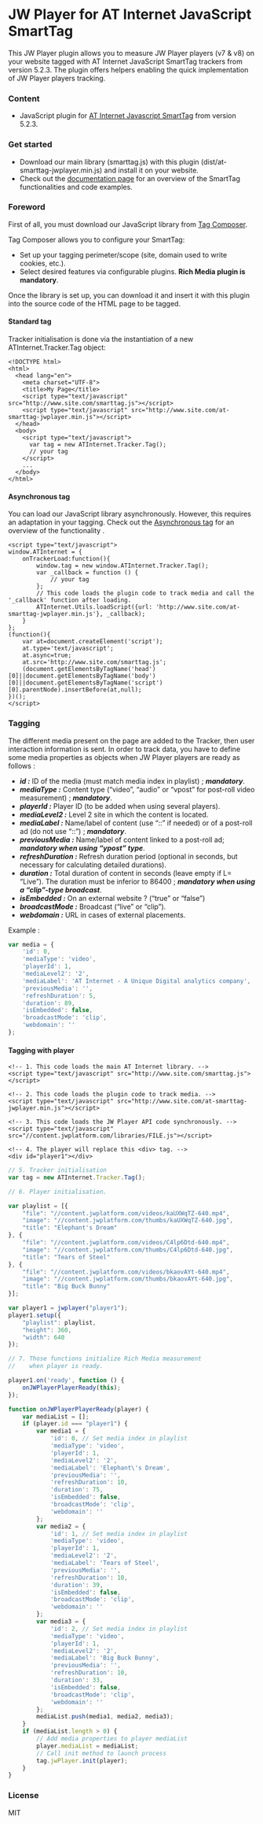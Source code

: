 # JW Player for AT Internet JavaScript SmartTag
This JW Player plugin allows you to measure JW Player players (v7 & v8) on your website tagged with AT Internet JavaScript SmartTag trackers from version 5.2.3.
The plugin offers helpers enabling the quick implementation of JW Player players tracking.

### Content
*	JavaScript plugin for [AT Internet Javascript SmartTag] from version 5.2.3.

### Get started
* Download our main library (smarttag.js) with this plugin (dist/at-smarttag-jwplayer.min.js) and install it on your website.
* Check out the [documentation page] for an overview of the SmartTag functionalities and code examples.

### Foreword
First of all, you must download our JavaScript library from [Tag Composer].

Tag Composer allows you to configure your SmartTag:

* Set up your tagging perimeter/scope (site, domain used to write cookies, etc.).
* Select desired features via configurable plugins. **Rich Media plugin is mandatory**.

Once the library is set up, you can download it and insert it with this plugin into the source code of the HTML page to be tagged.

#### Standard tag

Tracker initialisation is done via the instantiation of a new ATInternet.Tracker.Tag object:

```
<!DOCTYPE html>
<html>
  <head lang="en">
    <meta charset="UTF-8">
    <title>My Page</title>
    <script type="text/javascript" src="http://www.site.com/smarttag.js"></script>
    <script type="text/javascript" src="http://www.site.com/at-smarttag-jwplayer.min.js"></script>
  </head>
  <body>
    <script type="text/javascript">            
      var tag = new ATInternet.Tracker.Tag();
      // your tag
    </script>
    ...
  </body>
</html>
```

#### Asynchronous tag

You can load our JavaScript library asynchronously. However, this requires an adaptation in your tagging.
Check out the [Asynchronous tag] for an overview of the functionality . 

```
<script type="text/javascript">
window.ATInternet = {
    onTrackerLoad:function(){
        window.tag = new window.ATInternet.Tracker.Tag();
        var _callback = function () {
            // your tag
        };
        // This code loads the plugin code to track media and call the '_callback' function after loading.
        ATInternet.Utils.loadScript({url: 'http://www.site.com/at-smarttag-jwplayer.min.js'}, _callback);
    }
};
(function(){      
    var at=document.createElement('script');
    at.type='text/javascript';   
    at.async=true;    
    at.src='http://www.site.com/smarttag.js';
    (document.getElementsByTagName('head')[0]||document.getElementsByTagName('body')[0]||document.getElementsByTagName('script')[0].parentNode).insertBefore(at,null);   
})();
</script>
```

### Tagging

The different media present on the page are added to the Tracker, then user interaction information is sent.
In order to track data, you have to define some media properties as objects when JW Player players are ready as follows :

  - **_id :_** ID of the media (must match media index in playlist) ; **_mandatory_**.
  - **_mediaType :_** Content type (“video”, “audio” or “vpost” for post-roll video measurement) ; **_mandatory_**.
  - **_playerId :_** Player ID (to be added when using several players).
  - **_mediaLevel2 :_** Level 2 site in which the content is located.
  - **_mediaLabel :_** Name/label of content (use “::” if needed) or of a post-roll ad (do not use “::”) ; **_mandatory_**.
  - **_previousMedia :_** Name/label of content linked to a post-roll ad; **_mandatory when using “ypost” type_**.
  - **_refreshDuration :_** Refresh duration period (optional in seconds, but necessary for calculating detailed durations).
  - **_duration :_** Total duration of content in seconds (leave empty if L= “Live”). The duration must be inferior to 86400 ; **_mandatory when using a “clip”-type broadcast_**.
  - **_isEmbedded :_** On an external website ? (“true” or “false”)
  - **_broadcastMode :_** Broadcast (“live” or “clip”).
  - **_webdomain :_** URL in cases of external placements.

Example :

```javascript
var media = {
    'id': 0,
    'mediaType': 'video',
    'playerId': 1,
    'mediaLevel2': '2',
    'mediaLabel': 'AT Internet - A Unique Digital analytics company',
    'previousMedia': '',
    'refreshDuration': 5,
    'duration': 89,
    'isEmbedded': false,
    'broadcastMode': 'clip',
    'webdomain': ''
};
```

#### Tagging with player

```
<!-- 1. This code loads the main AT Internet library. -->
<script type="text/javascript" src="http://www.site.com/smarttag.js"></script>

<!-- 2. This code loads the plugin code to track media. -->
<script type="text/javascript" src="http://www.site.com/at-smarttag-jwplayer.min.js"></script>

<!-- 3. This code loads the JW Player API code synchronously. -->
<script type="text/javascript" src="//content.jwplatform.com/libraries/FILE.js"></script>

<!-- 4. The player will replace this <div> tag. -->
<div id="player1"></div>
```
```javascript
// 5. Tracker initialisation
var tag = new ATInternet.Tracker.Tag();

// 6. Player initialisation.

var playlist = [{
    "file": "//content.jwplatform.com/videos/kaUXWqTZ-640.mp4",
    "image": "//content.jwplatform.com/thumbs/kaUXWqTZ-640.jpg",
    "title": "Elephant's Dream"
}, {
    "file": "//content.jwplatform.com/videos/C4lp6Dtd-640.mp4",
    "image": "//content.jwplatform.com/thumbs/C4lp6Dtd-640.jpg",
    "title": "Tears of Steel"
}, {
    "file": "//content.jwplatform.com/videos/bkaovAYt-640.mp4",
    "image": "//content.jwplatform.com/thumbs/bkaovAYt-640.jpg",
    "title": "Big Buck Bunny"
}];

var player1 = jwplayer("player1");
player1.setup({
    "playlist": playlist,
    "height": 360,
    "width": 640
});

// 7. Those functions initialize Rich Media measurement
//    when player is ready.

player1.on('ready', function () {
    onJWPlayerPlayerReady(this);
});

function onJWPlayerPlayerReady(player) {
    var mediaList = [];
    if (player.id === "player1") {
        var media1 = {
            'id': 0, // Set media index in playlist
            'mediaType': 'video',
            'playerId': 1,
            'mediaLevel2': '2',
            'mediaLabel': 'Elephant\'s Dream',
            'previousMedia': '',
            'refreshDuration': 10,
            'duration': 75,
            'isEmbedded': false,
            'broadcastMode': 'clip',
            'webdomain': ''
        };
        var media2 = {
            'id': 1, // Set media index in playlist
            'mediaType': 'video',
            'playerId': 1,
            'mediaLevel2': '2',
            'mediaLabel': 'Tears of Steel',
            'previousMedia': '',
            'refreshDuration': 10,
            'duration': 39,
            'isEmbedded': false,
            'broadcastMode': 'clip',
            'webdomain': ''
        };
        var media3 = {
            'id': 2, // Set media index in playlist
            'mediaType': 'video',
            'playerId': 1,
            'mediaLevel2': '2',
            'mediaLabel': 'Big Buck Bunny',
            'previousMedia': '',
            'refreshDuration': 10,
            'duration': 33,
            'isEmbedded': false,
            'broadcastMode': 'clip',
            'webdomain': ''
        };
        mediaList.push(media1, media2, media3);
    }
    if (mediaList.length > 0) {
        // Add media properties to player mediaList
        player.mediaList = mediaList;
        // Call init method to launch process
        tag.jwPlayer.init(player);
    }
}
```

### License
MIT

[documentation page]: <http://developers.atinternet-solutions.com/javascript-en/getting-started-javascript-en/tracker-initialisation-javascript-en/>
[Tag Composer]: <https://apps.atinternet-solutions.com/TagComposer/>
[Asynchronous tag]: <http://developers.atinternet-solutions.com/javascript-en/advanced-features-javascript-en/asynchronous-tag-javascript-en/>
[AT Internet Javascript SmartTag]: <http://developers.atinternet-solutions.com/javascript-en/getting-started-javascript-en/tracker-initialisation-javascript-en/>

   
   

